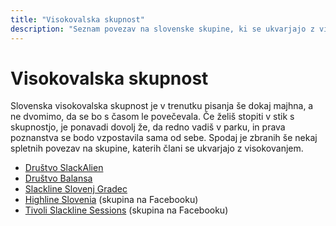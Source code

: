 ```yaml
---
title: "Visokovalska skupnost"
description: "Seznam povezav na slovenske skupine, ki se ukvarjajo z visokovanjem."
---
```


# Visokovalska skupnost

Slovenska visokovalska skupnost je v trenutku pisanja še dokaj majhna, a ne dvomimo, da se bo s časom le povečevala. Če želiš stopiti v stik s skupnostjo, je ponavadi dovolj že, da redno vadiš v parku, in prava poznanstva se bodo vzpostavila sama od sebe. Spodaj je zbranih še nekaj spletnih povezav na skupine, katerih člani se ukvarjajo z visokovanjem.

- [Društvo SlackAlien](https://slackalien.com/)
- [Društvo Balansa](https://balansa.si/)
- [Slackline Slovenj Gradec](https://www.facebook.com/slacklineSG/)
- [Highline Slovenia](https://www.facebook.com/groups/425847847594412/) (skupina na Facebooku)
- [Tivoli Slackline Sessions](https://www.facebook.com/groups/1401204650097960/) (skupina na Facebooku)
